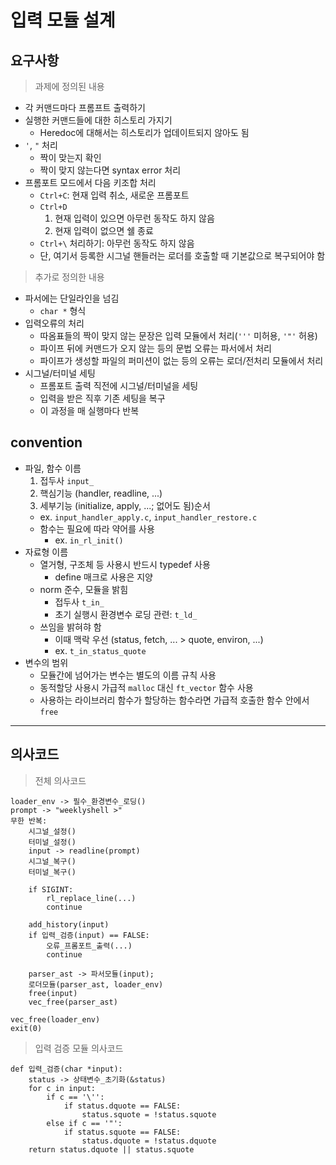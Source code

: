 # 입력 모듈 설계

## 요구사항

> 과제에 정의된 내용

- 각 커맨드마다 프롬프트 출력하기
- 실행한 커맨드들에 대한 히스토리 가지기
    - Heredoc에 대해서는 히스토리가 업데이트되지 않아도 됨
- `'`, `"` 처리 
    - 짝이 맞는지 확인
    - 짝이 맞지 않는다면 syntax error 처리
- 프롬포트 모드에서 다음 키조합 처리
    - `Ctrl+C`: 현재 입력 취소, 새로운 프롬포트
    - `Ctrl+D`
        1. 현재 입력이 있으면 아무런 동작도 하지 않음
        2. 현재 입력이 없으면 쉘 종료
    - `Ctrl+\` 처리하기: 아무런 동작도 하지 않음
    - 단, 여기서 등록한 시그널 핸들러는 로더를 호출할 때 기본값으로 복구되어야 함

> 추가로 정의한 내용

- 파서에는 단일라인을 넘김
    - `char *` 형식
- 입력오류의 처리
    - 따옴표들의 짝이 맞지 않는 문장은 입력 모듈에서 처리(`'''` 미허용, `'"'` 허용)
    - 파이프 뒤에 커맨드가 오지 않는 등의 문법 오류는 파서에서 처리
    - 파이프가 생성할 파일의 퍼미션이 없는 등의 오류는 로더/전처리 모듈에서 처리
- 시그널/터미널 세팅
    - 프롬포트 출력 직전에 시그널/터미널을 세팅
    - 입력을 받은 직후 기존 세팅을 복구
    - 이 과정을 매 실행마다 반복

## convention

- 파일, 함수 이름
    1. 접두사 `input_`
    2. 핵심기능 (handler, readline, ...)
    3. 세부기능 (initialize, apply, ...; 없어도 됨)순서
    - ex. `input_handler_apply.c`, `input_handler_restore.c`
    - 함수는 필요에 따라 약어를 사용
        - ex. `in_rl_init()`
- 자료형 이름
    - 열거형, 구조체 등 사용시 반드시 typedef 사용
        - define 매크로 사용은 지양
    - norm 준수, 모듈을 밝힘
        - 접두사 `t_in_`
        - 초기 실행시 환경변수 로딩 관련: `t_ld_`
    - 쓰임을 밝혀햐 함
        - 이때 맥락 우선 (status, fetch, ... > quote, environ, ...)
        - ex. `t_in_status_quote`
- 변수의 범위
    - 모듈간에 넘어가는 변수는 별도의 이름 규칙 사용
    - 동적할당 사용시 가급적 `malloc` 대신 `ft_vector` 함수 사용
    - 사용하는 라이브러리 함수가 할당하는 함수라면 가급적 호출한 함수 안에서 `free`

---

## 의사코드

> 전체 의사코드

```
loader_env -> 필수_환경변수_로딩()
prompt -> "weeklyshell >"
무한 반복:
    시그널_설정()
    터미널_설정()
    input -> readline(prompt)
    시그널_복구()
    터미널_복구()

    if SIGINT:
        rl_replace_line(...)
        continue
    
    add_history(input)
    if 입력_검증(input) == FALSE:
        오류_프롬포트_출력(...)
        continue
    
    parser_ast -> 파서모듈(input);
    로더모듈(parser_ast, loader_env)
    free(input)
    vec_free(parser_ast)

vec_free(loader_env)
exit(0)
```

> 입력 검증 모듈 의사코드

```
def 입력_검증(char *input):
    status -> 상태변수_초기화(&status)
    for c in input:
        if c == '\'':
            if status.dquote == FALSE:
                status.squote = !status.squote
        else if c == '"':
            if status.squote == FALSE:
                status.dquote = !status.dquote
    return status.dquote || status.squote

```
